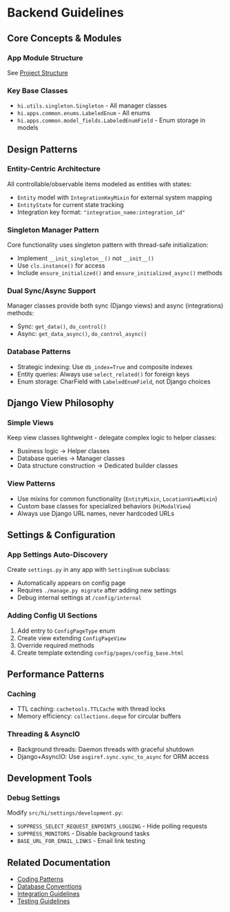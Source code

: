 # Backend Guidelines

## Core Concepts & Modules

### App Module Structure
See [Project Structure](../shared/project-structure.md)

### Key Base Classes
- `hi.utils.singleton.Singleton` - All manager classes
- `hi.apps.common.enums.LabeledEnum` - All enums
- `hi.apps.common.model_fields.LabeledEnumField` - Enum storage in models

## Design Patterns

### Entity-Centric Architecture
All controllable/observable items modeled as entities with states:
- `Entity` model with `IntegrationKeyMixin` for external system mapping
- `EntityState` for current state tracking
- Integration key format: `"integration_name:integration_id"`

### Singleton Manager Pattern
Core functionality uses singleton pattern with thread-safe initialization:
- Implement `__init_singleton__()` not `__init__()`
- Use `cls.instance()` for access
- Include `ensure_initialized()` and `ensure_initialized_async()` methods

### Dual Sync/Async Support
Manager classes provide both sync (Django views) and async (integrations) methods:
- Sync: `get_data()`, `do_control()`
- Async: `get_data_async()`, `do_control_async()`

### Database Patterns
- Strategic indexing: Use `db_index=True` and composite indexes
- Entity queries: Always use `select_related()` for foreign keys
- Enum storage: CharField with `LabeledEnumField`, not Django choices

## Django View Philosophy

### Simple Views
Keep view classes lightweight - delegate complex logic to helper classes:
- Business logic → Helper classes
- Database queries → Manager classes
- Data structure construction → Dedicated builder classes

### View Patterns
- Use mixins for common functionality (`EntityMixin`, `LocationViewMixin`)
- Custom base classes for specialized behaviors (`HiModalView`)
- Always use Django URL names, never hardcoded URLs

## Settings & Configuration

### App Settings Auto-Discovery
Create `settings.py` in any app with `SettingEnum` subclass:
- Automatically appears on config page
- Requires `./manage.py migrate` after adding new settings
- Debug internal settings at `/config/internal`

### Adding Config UI Sections
1. Add entry to `ConfigPageType` enum
2. Create view extending `ConfigPageView`
3. Override required methods
4. Create template extending `config/pages/config_base.html`

## Performance Patterns

### Caching
- TTL caching: `cachetools.TTLCache` with thread locks
- Memory efficiency: `collections.deque` for circular buffers

### Threading & AsyncIO
- Background threads: Daemon threads with graceful shutdown
- Django+AsyncIO: Use `asgiref.sync.sync_to_async` for ORM access

## Development Tools

### Debug Settings
Modify `src/hi/settings/development.py`:
- `SUPPRESS_SELECT_REQUEST_ENPOINTS_LOGGING` - Hide polling requests
- `SUPPRESS_MONITORS` - Disable background tasks
- `BASE_URL_FOR_EMAIL_LINKS` - Email link testing

## Related Documentation
- [Coding Patterns](../shared/coding-patterns.md)
- [Database Conventions](database-conventions.md)
- [Integration Guidelines](../integrations/integration-guidelines.md)
- [Testing Guidelines](../testing/testing-guidelines.md)
